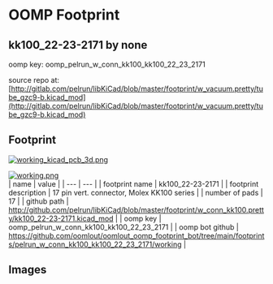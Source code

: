 # OOMP Footprint  
## kk100_22-23-2171  by none  
  
oomp key: oomp_pelrun_w_conn_kk100_kk100_22_23_2171  
  
source repo at: [http://gitlab.com/pelrun/libKiCad/blob/master/footprint/w_vacuum.pretty/tube_gzc9-b.kicad_mod](http://gitlab.com/pelrun/libKiCad/blob/master/footprint/w_vacuum.pretty/tube_gzc9-b.kicad_mod)  
## Footprint  
  
[![working_kicad_pcb_3d.png](working_kicad_pcb_3d_600.png)](working_kicad_pcb_3d.png)  
  
[![working.png](working_600.png)](working.png)  
| name | value | 
| --- | --- | 
| footprint name | kk100_22-23-2171 | 
| footprint description | 17 pin vert. connector, Molex KK100 series | 
| number of pads | 17 | 
| github path | http://github.com/pelrun/libKiCad/blob/master/footprint/w_conn_kk100.pretty/kk100_22-23-2171.kicad_mod | 
| oomp key | oomp_pelrun_w_conn_kk100_kk100_22_23_2171 | 
| oomp bot github | https://github.com/oomlout/oomlout_oomp_footprint_bot/tree/main/footprints/pelrun_w_conn_kk100_kk100_22_23_2171/working | 
## Images  

